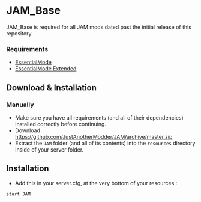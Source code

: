 # JAM_Base
JAM_Base is required for all JAM mods dated past the initial release of this repository.

### Requirements
* [EssentialMode](https://github.com/kanersps/essentialmode/releases)
* [EssentialMode Extended](https://github.com/ESX-Org/es_extended)

## Download & Installation

### Manually
- Make sure you have all requirements (and all of their dependencies) installed correctly before continuing.
- Download https://github.com/JustAnotherModder/JAM/archive/master.zip
- Extract the `JAM` folder (and all of its contents) into the `resources` directory inside of your server folder.

## Installation
- Add this in your server.cfg, at the very bottom of your resources :

```
start JAM
```

